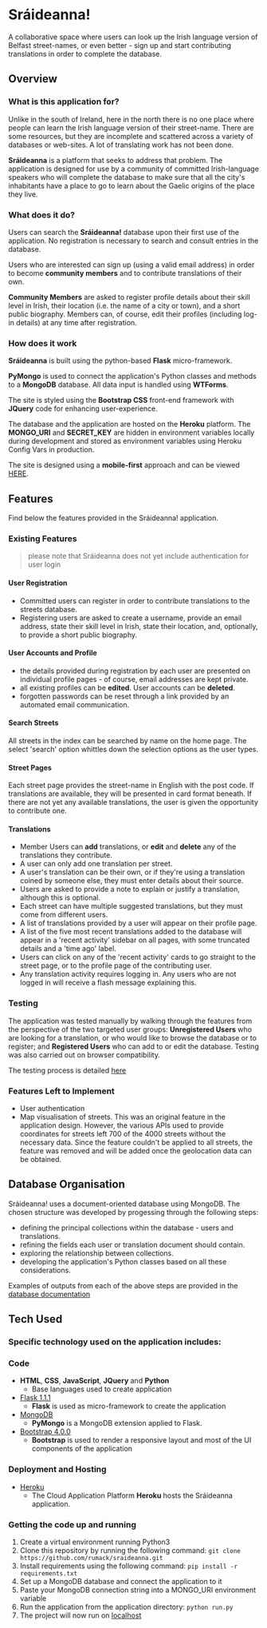 # Sráideanna!
A collaborative space where users can look up the Irish language version of Belfast street-names, or even better - sign up and start contributing translations in order to complete the database.

## Overview
 
### What is this application for?
Unlike in the south of Ireland, here in the north there is no one place where people can learn the Irish language version of their street-name. There are some resources, but they are incomplete and scattered across a variety of databases or web-sites. A lot of translating work has not been done.

**Sráideanna** is a platform that seeks to address that problem. The application is designed for use by a community of committed Irish-language speakers who will complete the database to make sure that all the city's inhabitants have a place to go to learn about the Gaelic origins of the place they live.

### What does it do?
Users can search the **Sráideanna!** database upon their first use of the application. No registration is necessary to search and consult entries in the database. 

Users who are interested can sign up (using a valid email address) in order to become **community members** and to contribute translations of their own.

**Community Members** are asked to register profile details about their skill level in Irish, their location (i.e. the name of a city or town), and a short public biography. Members can, of course, edit their profiles (including log-in details) at any time after registration.

### How does it work
 
**Sráideanna** is built using the python-based **Flask** micro-framework. 

**PyMongo** is used to connect the application's Python classes and methods to a **MongoDB** database. All data input is handled using **WTForms**.

The site is styled using the **Bootstrap CSS** front-end framework with **JQuery** code for enhancing user-experience. 

The database and the application are hosted on the **Heroku** platform. The **MONGO_URI** and **SECRET_KEY** are hidden in environment variables locally during development and stored as environment variables using Heroku Config Vars in production. 

The site is designed using a **mobile-first** approach and can be viewed [HERE](<url>). 

## Features
Find below the features provided in the Sráideanna! application. 

### Existing Features

> please note that Sráideanna does not yet include authentication for user login

#### User Registration
* Committed users can register in order to contribute translations to the streets database.
* Registering users are asked to create a username, provide an email address, state their skill level in Irish, state their location, and, optionally, to provide a short public biography.

#### User Accounts and Profile
* the details provided during registration by each user are presented on individual profile pages - of course, email addresses are kept private.
* all existing profiles can be **edited**. User accounts can be **deleted**.
* forgotten passwords can be reset through a link provided by an automated email communication.

#### Search Streets
All streets in the index can be searched by name on the home page. The select 'search' option whittles down the selection options as the user types. 

#### Street Pages
Each street page provides the street-name in English with the post code. If translations are available, they will be presented in card format beneath. If there are not yet any available translations, the user is given the opportunity to contribute one.

#### Translations
* Member Users can **add** translations, or **edit** and **delete** any of the translations they contribute. 
* A user can only add one translation per street.
* A user's translation can be their own, or if they're using a translation coined by someone else, they must enter details about their source.
* Users are asked to provide a note to explain or justify a translation, although this is optional.
* Each street can have multiple suggested translations, but they must come from different users.
* A list of translations provided by a user will appear on their profile page.
* A list of the five most recent translations added to the database will appear in a 'recent activity' sidebar on all pages, with some truncated details and a 'time ago' label.
* Users can click on any of the 'recent activity' cards to go straight to the street page, or to the profile page of the contributing user.
* Any translation activity requires logging in. Any users who are not logged in will receive a flash message explaining this.

### Testing
The application was tested manually by walking through the features from the perspective of the two targeted user groups: **Unregistered Users** who are looking for a translation, or who would like to browse the database or to register; and **Registered Users** who can add to or edit the database. Testing was also carried out on browser compatibility. 

The testing process is detailed [here](App/testing/testing.md)

### Features Left to Implement
- User authentication
- Map visualisation of streets. This was an original feature in the application design. However, the various APIs used to provide coordinates for streets left 700 of the 4000 streets without the necessary data. Since the feature couldn't be applied to all streets, the feature was removed and will be added once the geolocation data can be obtained.

## Database Organisation
Sráideanna! uses a document-oriented database using MongoDB. The chosen structure was developed by progessing through the following steps:
- defining the principal collections within the database - users and translations.
- refining the fields each user or translation document should contain.
- exploring the relationship between collections.
- developing the application's Python classes based on all these considerations.

Examples of outputs from each of the above steps are provided in the [database documentation](docs/db.md)

## Tech Used

### Specific technology used on the application includes:

### Code
- **HTML**, **CSS**, **JavaScript**, **JQuery** and **Python**
  - Base languages used to create application
- [Flask 1.1.1](https://palletsprojects.com/p/flask/)
    - **Flask** is used as micro-framework to create the application
- [MongoDB](https://www.mongodb.com/)
    - **PyMongo** is a MongoDB extension applied to Flask. 
- [Bootstrap 4.0.0](https://getbootstrap.com/)
    - **Bootstrap** is used to render a responsive layout and most of the UI components of the application


### Deployment and Hosting

- [Heroku](https://www.heroku.com/)
    - The Cloud Application Platform **Heroku** hosts the Sráideanna application.
 
### Getting the code up and running

1. Create a virtual environment running Python3 
2. Clone this repository by running the following command: ```git clone https://github.com/rumack/sraideanna.git```
3. Install requirements using the following command: ```pip install -r requirements.txt```
4. Set up a MongoDB database and connect the application to it
5. Paste your MongoDB connection string into a MONGO_URI environment variable
6. Run the application from the application directory: ```python run.py```
6. The project will now run on [localhost](http://127.0.0.1:5000)





